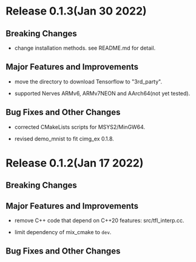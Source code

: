 # Release 0.1.3(Jan 30 2022)

## Breaking Changes

* change installation methods. see README.md for detail.

## Major Features and Improvements

* move the directory to download Tensorflow to "3rd_party".

* supported Nerves ARMv6, ARMv7NEON and AArch64(not yet tested).

## Bug Fixes and Other Changes

* corrected CMakeLists scripts for MSYS2/MinGW64. 

* revised demo_mnist to fit cimg_ex 0.1.8.

# Release 0.1.2(Jan 17 2022)

## Breaking Changes

## Major Features and Improvements

* remove C++ code that depend on C++20 features: src/tfl_interp.cc.

* limit dependency of mix_cmake to `dev`.

## Bug Fixes and Other Changes
